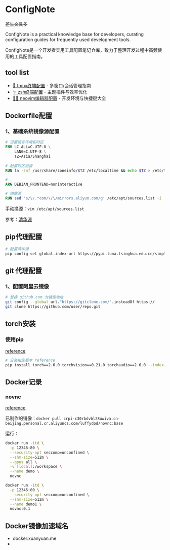 # ConfigNote

~~差生文具多~~

ConfigNote​ is a practical knowledge base for developers, curating configuration guides for frequently used development tools. 

ConfigNote​ 是一个开发者实用工具配置笔记仓库，致力于整理开发过程中高频使用的工具配置指南。

## tool list

- [🧩 tmux终端配置](tmux/README.md) - 多窗口/会话管理指南  
- [✨ zsh终端配置](zsh/README.md) - 主题插件与效率优化  
- [👨‍💻 neovim编辑器配置](neovim/README.md) - 开发环境与快捷键大全

## Dockerfile配置

### 1、基础系统镜像源配置

```dockerfile
# 设置语言环境和时区
ENV LC_ALL=C.UTF-8 \
    LANG=C.UTF-8 \
    TZ=Asia/Shanghai
    
# 配置时区链接
RUN ln -snf /usr/share/zoneinfo/$TZ /etc/localtime && echo $TZ > /etc/timezone

# 
ARG DEBIAN_FRONTEND=noninteractive

# 镜像源
RUN sed 's/\/.*com/\/\/mirrors.aliyun.com/g' /etc/apt/sources.list -i
```

手动换源：`vim /etc/apt/sources.list`

参考：[清华源](https://mirrors.tuna.tsinghua.edu.cn/help/ubuntu/)

## pip代理配置

```bash
# 配置清华源
pip config set global.index-url https://pypi.tuna.tsinghua.edu.cn/simple

```



## git 代理配置

### 1、配置阿里云镜像

```bash
# 替换 github.com 为镜像地址
git config --global url."https://gitclone.com/".insteadOf https://
git clone https://github.com/user/repo.git
```

## torch安装

### 使用pip

[reference](https://pytorch.org/get-started/previous-versions/)

```bash
# 安装指定版本 reference
pip install torch==2.6.0 torchvision==0.21.0 torchaudio==2.6.0 --index-url https://download.pytorch.org/whl/cu118

```



## Docker记录

### novnc

[reference](https://github.com/Tiryoh/docker-ros2-desktop-vnc/blob/master/jazzy/Dockerfile).

已制作的镜像：`docker pull crpi-c30rbdvbl28uwiva.cn-beijing.personal.cr.aliyuncs.com/luffydod/novnc:base`

运行：

```bash
docker run -itd \
  -p 12345:80 \
  --security-opt seccomp=unconfined \
  --shm-size=512m \
  --gpus all \
  -v [local]:/workspace \
  --name demo \
  novnc

docker run -itd \
  -p 12345:80 \
  --security-opt seccomp=unconfined \
  --shm-size=512m \
  --name demo1 \
  novnc:0.1
```

## Docker镜像加速域名

- docker.xuanyuan.me
- 


